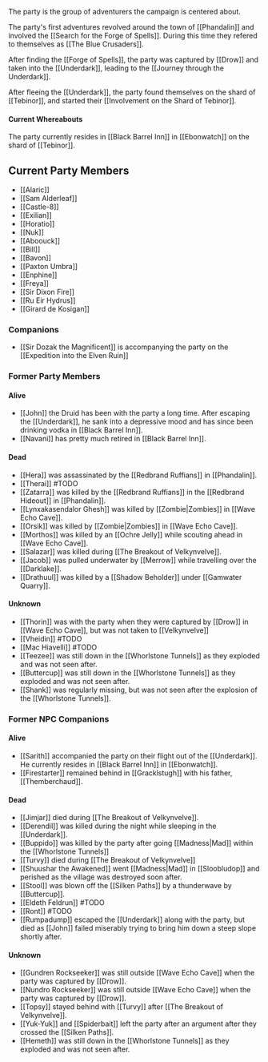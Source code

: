The party is the group of adventurers the campaign is centered about.

The party's first adventures revolved around the town of [[Phandalin]] and involved the [[Search for the Forge of Spells]]. During this time they refered to themselves as [[The Blue Crusaders]].

After finding the [[Forge of Spells]], the party was captured by [[Drow]] and taken into the [[Underdark]], leading to the [[Journey through the Underdark]].

After fleeing the [[Underdark]], the party found themselves on the shard of [[Tebinor]], and started their [[Involvement on the Shard of Tebinor]].

#### Current Whereabouts

The party currently resides in [[Black Barrel Inn]] in [[Ebonwatch]] on the shard of [[Tebinor]].

## Current Party Members
* [[Alaric]]
* [[Sam Alderleaf]]
* [[Castle-8]]
* [[Exilian]]
* [[Horatio]]
* [[Nuk]]
* [[Aboouck]]
* [[Bill]]
* [[Bavon]]
* [[Paxton Umbra]]
* [[Enphine]]
* [[Freya]]
* [[Sir Dixon Fire]]
* [[Ru Eir Hydrus]]
* [[Girard de Kosigan]]

 
### Companions
* [[Sir Dozak the Magnificent]] is accompanying the party on the [[Expedition into the Elven Ruin]]

### Former Party Members
#### Alive
* [[John]] the Druid has been with the party a long time. After escaping the [[Underdark]], he sank into a depressive mood and has since been drinking vodka in [[Black Barrel Inn]].
* [[Navani]] has pretty much retired in [[Black Barrel Inn]].
#### Dead
* [[Hera]] was assassinated by the [[Redbrand Ruffians]] in [[Phandalin]].
* [[Therai]] #TODO
* [[Zatarra]] was killed by the [[Redbrand Ruffians]] in the [[Redbrand Hideout]] in [[Phandalin]].
* [[Lynxakasendalor Ghesh]] was killed by [[Zombie|Zombies]] in [[Wave Echo Cave]].
* [[Orsik]] was killed by [[Zombie|Zombies]] in [[Wave Echo Cave]].
* [[Morthos]] was killed by an [[Ochre Jelly]] while scouting ahead in [[Wave Echo Cave]].
* [[Salazar]] was killed during [[The Breakout of Velkynvelve]].
* [[Jacob]] was pulled underwater by [[Merrow]] while travelling over the [[Darklake]].
* [[Drathuul]] was killed by a [[Shadow Beholder]] under [[Gamwater Quarry]].
#### Unknown
* [[Thorin]] was with the party when they were captured by [[Drow]] in [[Wave Echo Cave]], but was not taken to [[Velkynvelve]]
* [[Vheidin]] #TODO
* [[Mac Hiavelli]] #TODO
* [[Teezee]] was still down in the [[Whorlstone Tunnels]] as they exploded and was not seen after.
* [[Buttercup]] was still down in the [[Whorlstone Tunnels]] as they exploded and was not seen after.
* [[Shank]] was regularly missing, but was not seen after the explosion of the [[Whorlstone Tunnels]].

### Former NPC Companions
#### Alive
* [[Sarith]] accompanied the party on their flight out of the [[Underdark]]. He currently resides in [[Black Barrel Inn]] in [[Ebonwatch]].
* [[Firestarter]] remained behind in [[Gracklstugh]] with his father, [[Themberchaud]].
#### Dead
* [[Jimjar]] died during [[The Breakout of Velkynvelve]].
* [[Derendil]] was killed during the night while sleeping in the [[Underdark]].
* [[Buppido]] was killed by the party after going [[Madness|Mad]] within the [[Whorlstone Tunnels]]
* [[Turvy]] died during [[The Breakout of Velkynvelve]]
* [[Shuushar the Awakened]] went [[Madness|Mad]] in [[Sloobludop]] and perished as the village was destroyed soon after.
* [[Stool]] was blown off the [[Silken Paths]] by a thunderwave by [[Buttercup]].
* [[Eldeth Feldrun]] #TODO
* [[Ront]] #TODO
* [[Rumpadump]] escaped the [[Underdark]] along with the party, but died as [[John]] failed miserably trying to bring him down a steep slope shortly after.
#### Unknown
* [[Gundren Rockseeker]] was still outside [[Wave Echo Cave]] when the party was captured by [[Drow]].
* [[Nundro Rockseeker]] was still outside [[Wave Echo Cave]] when the party was captured by [[Drow]].
* [[Topsy]] stayed behind with [[Turvy]] after [[The Breakout of Velkynvelve]].
* [[Yuk-Yuk]] and [[Spiderbait]] left the party after an argument after they crossed the [[Silken Paths]].
* [[Hemeth]] was still down in the [[Whorlstone Tunnels]] as they exploded and was not seen after.